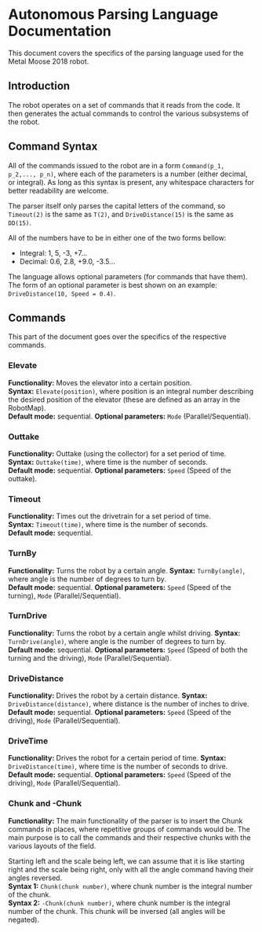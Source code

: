 # Autonomous Parsing Language Documentation
This document covers the specifics of the parsing language used for the Metal Moose 2018 robot.

## Introduction
The robot operates on a set of commands that it reads from the code. It then generates the actual commands to control the various subsystems of the robot.

## Command Syntax
All of the commands issued to the robot are in a form `Command(p_1, p_2,..., p_n)`, where each of the parameters is a number (either decimal, or integral). As long as this syntax is present, any whitespace characters for better readability are welcome.

The parser itself only parses the capital letters of the command, so `Timeout(2)` is the same as `T(2)`, and `DriveDistance(15)` is the same as `DD(15)`.

All of the numbers have to be in either one of the two forms bellow:
* Integral: 1, 5, -3, +7...
* Decimal: 0.6, 2.8, +9.0, -3.5...

The language allows optional parameters (for commands that have them). The form of an optional parameter is best shown on an example: `DriveDistance(10, Speed = 0.4)`.

## Commands
This part of the document goes over the specifics of the respective commands.

### Elevate
**Functionality:** Moves the elevator into a certain position.  
**Syntax:** `Elevate(position)`, where position is an integral number describing the desired position of the elevator (these are defined as an array in the RobotMap).  
**Default mode:** sequential.
**Optional parameters:** `Mode` (Parallel/Sequential).

### Outtake
**Functionality:** Outtake (using the collector) for a set period of time.  
**Syntax:** `Outtake(time)`, where time is the number of seconds.  
**Default mode:** sequential.
**Optional parameters:** `Speed` (Speed of the outtake).

### Timeout
**Functionality:** Times out the drivetrain for a set period of time.  
**Syntax:** `Timeout(time)`, where time is the number of seconds.  
**Default mode:** sequential.

### TurnBy
**Functionality:** Turns the robot by a certain angle.
**Syntax:** `TurnBy(angle)`, where angle is the number of degrees to turn by.  
**Default mode:** sequential.
**Optional parameters:** `Speed` (Speed of the turning), `Mode` (Parallel/Sequential).

### TurnDrive
**Functionality:** Turns the robot by a certain angle whilst driving.
**Syntax:** `TurnDrive(angle)`, where angle is the number of degrees to turn by.  
**Default mode:** sequential.
**Optional parameters:** `Speed` (Speed of both the turning and the driving), `Mode` (Parallel/Sequential).

### DriveDistance
**Functionality:** Drives the robot by a certain distance.
**Syntax:** `DriveDistance(distance)`, where distance is the number of inches to drive.  
**Default mode:** sequential.
**Optional parameters:** `Speed` (Speed of the driving), `Mode` (Parallel/Sequential).

### DriveTime
**Functionality:** Drives the robot for a certain period of time.
**Syntax:** `DriveDistance(time)`, where time is the number of seconds to drive.  
**Default mode:** sequential.
**Optional parameters:** `Speed` (Speed of the driving), `Mode` (Parallel/Sequential).

### Chunk and -Chunk
**Functionality:** The main functionality of the parser is to insert the Chunk commands in places, where repetitive groups of commands would be. The main purpose is to call the commands and their respective chunks with the various layouts of the field. 

Starting left and the scale being left, we can assume that it is like starting right and the scale being right, only with all the angle command having their angles reversed.  
**Syntax 1:** `Chunk(chunk number)`, where chunk number is the integral number of the chunk.  
**Syntax 2:** `-Chunk(chunk number)`, where chunk number is the integral number of the chunk. This chunk will be inversed (all angles will be negated).